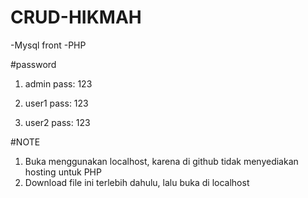 # CRUD-HIKMAH
-Mysql front
-PHP

#password
1. admin
pass: 123

2. user1
pass: 123

3. user2
pass: 123

#NOTE
1. Buka menggunakan localhost, karena di github tidak menyediakan hosting untuk PHP
2. Download file ini terlebih dahulu, lalu buka di localhost
